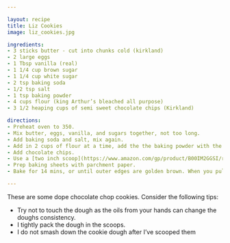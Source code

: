 ```yaml
---

layout: recipe
title: Liz Cookies
image: liz_cookies.jpg

ingredients:
- 3 sticks butter - cut into chunks cold (kirkland)
- 2 large eggs
- 1 Tbsp vanilla (real)
- 1 1/4 cup brown sugar
- 1 1/4 cup white sugar
- 2 tsp baking soda
- 1/2 tsp salt
- 1 tsp baking powder
- 4 cups flour (king Arthur’s bleached all purpose) 
- 3 1/2 heaping cups of semi sweet chocolate chips (Kirkland)

directions: 
- Preheat oven to 350. 
- Mix butter, eggs, vanilla, and sugars together, not too long. 
- Add baking soda and salt, mix again. 
- Add in 2 cups of flour at a time, add the the baking powder with the first two cups of flour, mix and add the next two cups of flour, don’t overmix. 
- Add chocolate chips. 
- Use a [two inch scoop](https://www.amazon.com/gp/product/B00IM2GGSI/ref=ppx_yo_dt_b_asin_title_o00_s00?ie=UTF8&psc=1), sprinkle each scoop with just a tad kosher salt
- Prep baking sheets with parchment paper. 
- Bake for 14 mins, or until outer edges are golden brown. When you pull the baking sheet out, set pans on cooling racks.

---
```

These are some dope chocolate chop cookies. Consider the following tips: 

* Try not to touch the dough as the oils from your hands can change the doughs consistency.
* I tightly pack the dough in the scoops.
* I do not smash down the cookie dough after I’ve scooped them